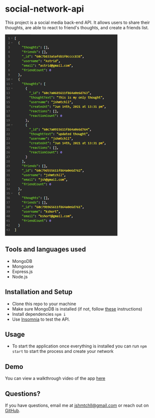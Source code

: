 # social-network-api
This project is a social media back-end API. It allows users to share their thoughts, are able to react to friend's thoughts, and create a friends list.

![GitHub Logo](img/ss.png)

## Tools and languages used
* MongoDB 
* Mongoose
* Express.js
* Node.js

## Installation and Setup
 * Clone this repo to your machine
 * Make sure MongoDB is installed (if not, follow [these](https://docs.mongodb.com/manual/installation/) instructions)
 * Install dependencies
 ```npm i```
 * Use [Insomnia](https://insomnia.rest/) to test the API.
 
 ## Usage
 * To start the application once everything is installed you can run ```npm start``` to start the process and create your network
  
 ## Demo
 You can view a walkthrough video of the app [here](https://drive.google.com/file/d/1rlEWKrbl8kTYETMCiNlu90iErFV4CkIC/view?usp=sharing)

 ## Questions?
If you have questions, email me at [jshmtchll@gmail.com](mailto:jshmtchll@gmail.com) or reach out on [GitHub](https://www.github.com/jshmtchll).